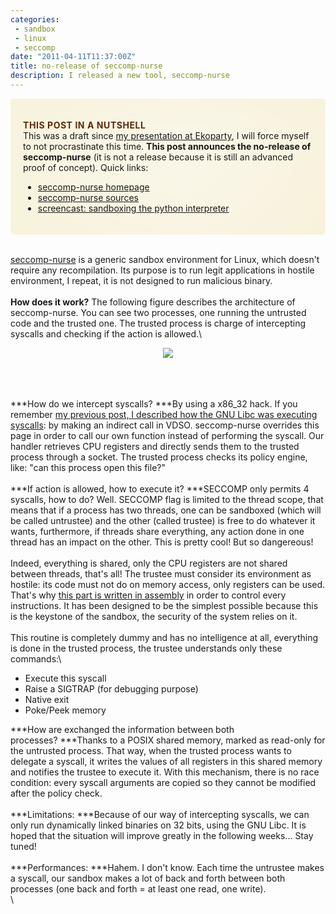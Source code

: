 ```yaml
---
categories:
 - sandbox
 - linux
 - seccomp
date: "2011-04-11T11:37:00Z"
title: no-release of seccomp-nurse
description: I released a new tool, seccomp-nurse
---
```

<div
style="border-radius: 6px; background-color: #FAF8EF; -moz-box-shadow: #F6EECD 0px 0px 200px inset; -o-box-shadow: #F6EECD 0px 0px 200px inset; box-shadow: #F6EECD 0px 0px 200px inset; -webkit-border-radius: 6px;-moz-border-radius: 6px;border-collapse: separate;
border-spacing: 1.428em;padding: 1.428em;">

<span
style="text-transform: uppercase; letter-spacing: .04em; color: #5D2A07;">**This
post in a nutshell**</span>\
This was a draft since [my presentation at
Ekoparty](http://chdir.org/~nico/papers/seccomp-nurse10/), I will force
myself to not procrastinate this time. **This post announces the
no-release of seccomp-nurse** (it is not a release because it is still
an advanced proof of concept). Quick links:
-   [seccomp-nurse homepage](http://chdir.org/~nico/seccomp-nurse/)
-   [seccomp-nurse sources](http://github.com/nbareil/seccomp-nurse/)
-   [screencast: sandboxing the python
    interpreter](http://www.youtube.com/watch?v=EUSxAJE9xqI)

</div>

\
[seccomp-nurse](http://github.com/nbareil/seccomp-nurse/) is a generic
sandbox environment for Linux, which doesn't require any
recompilation. Its purpose is to run legit applications in hostile
environment, I repeat, it is not designed to run malicious binary.\
\
[]() **How does it work?** The following figure describes the
architecture of seccomp-nurse. You can see two processes, one running
the untrusted code and the trusted one. The trusted process is charge of
intercepting syscalls and checking if the action is allowed.\
<div class="separator" style="clear: both; text-align: center;">

[![](http://chdir.org/~nico/seccomp-nurse/seccomp-nurse-architecture.png)](http://chdir.org/~nico/seccomp-nurse/seccomp-nurse-architecture.png)

</div>

\
\
\
***How do we intercept syscalls? ***By using a x86\_32 hack. If you
remember [my previous post, I described how the GNU Libc was executing
syscalls](http://justanothergeek.chdir.org/2010/02/how-system-calls-work-on-recent-linux.html):
by making an indirect call in VDSO. seccomp-nurse overrides this page in
order to call our own function instead of performing the syscall. Our
handler retrieves CPU registers and directly sends them to the trusted
process through a socket. The trusted process checks its policy engine,
like: "can this process open this file?"\
\
***If action is allowed, how to execute it? ***SECCOMP only permits 4
syscalls, how to do? Well. SECCOMP flag is limited to the thread scope,
that means that if a process has two threads, one can be sandboxed
(which will be called untrustee) and the other (called trustee) is free
to do whatever it wants, furthermore, if threads share everything, any
action done in one thread has an impact on the other. This is pretty
cool! But so dangereous!\
\
Indeed, everything is shared, only the CPU registers are not shared
between threads, that's all! The trustee must consider its environment
as hostile: its code must not do on memory access, only registers can be
used. That's why [this part is written in
assembly](https://github.com/nbareil/seccomp-nurse/blob/master/companion.s)
in order to control every instructions. It has been designed to be the
simplest possible because this is the keystone of the sandbox, the
security of the system relies on it.\
\
This routine is completely dummy and has no intelligence at all,
everything is done in the trusted process, the trustee understands only
these commands:\
-   Execute this syscall
-   Raise a SIGTRAP (for debugging purpose)
-   Native exit
-   Poke/Peek memory

***How are exchanged the information between both processes? ***Thanks
to a POSIX shared memory, marked as read-only for the untrusted process.
That way, when the trusted process wants to delegate a syscall, it
writes the values of all registers in this shared memory and notifies
the trustee to execute it. With this mechanism, there is no race
condition: every syscall arguments are copied so they cannot be modified
after the policy check.\
\
***Limitations: ***Because of our way of intercepting syscalls, we can
only run dynamically linked binaries on 32 bits, using the GNU Libc. It
is hoped that the situation will improve greatly in the following
weeks... Stay tuned!\
\
***Performances: ***Hahem. I don't know. Each time the untrustee makes a
syscall, our sandbox makes a lot of back and forth between both
processes (one back and forth = at least one read, one write).\
\

